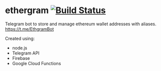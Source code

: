 # ethergram     [![Build Status](https://travis-ci.org/therealsanmah/ethergram.svg?branch=master)](https://travis-ci.org/therealsanmah/ethergram)
Telegram bot to store and manage ethereum wallet addresses with aliases. https://t.me/EthgramBot

Created using:
- node.js
- Telegram API
- Firebase
- Google Cloud Functions
